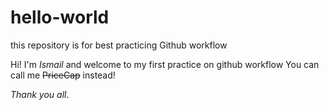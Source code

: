 # hello-world
this repository is for best practicing Github workflow

Hi! I'm *Ismail* and welcome to my first practice on github workflow
You can call me ~~PriceCap~~ instead! 

  *Thank you all*.
